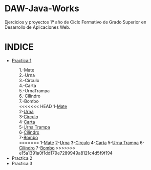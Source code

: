 # DAW-Java-Works
Ejercicios y proyectos 1º año de Ciclo Formativo de Grado Superior en Desarrollo de Aplicaciones Web.

<h1>INDICE</h1>
	<ul>
		<li><a href="#Practica1">Practica 1</a></li>
			<ol>
				1.-Mate <br>
				2.-Urna <br>
				3.-Circulo <br>
				4.-Carta <br>
				5.-UrnaTrampa <br>
				6.-Cilindro <br>
				7.-Bombo <br>
<<<<<<< HEAD
				<span>1-</span><a href="">Mate</a><br>
				<span>2-</span><a href="">Urna</a><br>
				<span>3-</span><a href="">Circulo</a><br>
				<span>4-</span><a href="">Carta</a><br>
				<span>5-</span><a href="">Urna Trampa</a><br>
				<span>6-</span><a href="">Cilindro</a><br>
				<span>7-</span><a href="">Bombo</a><br>
=======
				<span>1-</span><a href="">Mate</a>
				<span>2-</span><a href="">Urna</a>
				<span>3-</span><a href="">Circulo</a>
				<span>4-</span><a href="">Carta</a>
				<span>5-</span><a href="">Urna Trampa</a>
				<span>6-</span><a href="">Cilindro</a>
				<span>7-</span><a href="">Bombo</a>
>>>>>>> e15a1391a0f1dd179e7289949a8121c4d5f9f194
			</ol>
		<li>Practica 2</li>
		<li>Practica 3</li>
	</ul>
